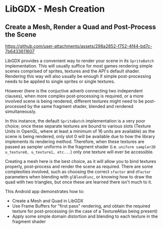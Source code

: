 # LibGDX - Mesh Creation
## Create a Mesh, Render a Quad and Post-Process the Scene

https://github.com/user-attachments/assets/298a2852-f752-4f44-bd7c-7b6433611607

LibGDX provides a convenient way to render your scene in its `SpriteBatch` implementation. This will usually suffice for most games rendering simple scenes comprised of sprites, textures and the API's default shader. Rendering this way will also usually be enough if simple post-processing needs to be applied to single sprites or single textures.
 
However (here is the conjuctive adverb connecting two independent clauses), when more complex post-processing is required, or a more involved scene is being rendered, different textures might need to be post-processed by the same fragment shader, blended and rendered simultaneously.
 
In this instance, the default `SpriteBatch` implementation is a very poor choice; once these separate textures are bound to various slots (Texture Units in OpenGL, where at least a minimum of 16 units are available) as the scene is being rendered, only slot 0 will be available due to how the library implements its rendering method. Therefore, when these textures are passed as sampler uniforms in the fragment shader (i.e. `uniform sampler2D u_texture0, u_texture1, etc...`) only one texture will ever be accessible.

Creating a mesh here is the best choice, as it will allow you to bind textures properly, post-process and render the scene as required. There are some complexities involved, such as choosing the correct `sfactor` and `dfactor` parameters when blending with `glBlendFunc`, or knowing how to draw the quad with two triangles, but once these are learned there isn't much to it.

This Android app demonstrates how to:
* Create a Mesh and Quad in LibGDX
* Use Frame Buffers for "first pass" rendering, and obtain the required texture for post-processing (in the case of a TextureAtlas being present)
* Apply some simple domain distortion and blending to each texture in the fragment shader
